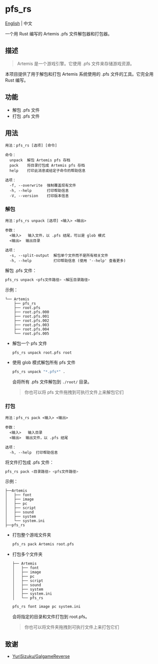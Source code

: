 # pfs_rs

[English](./README.md) | 中文

一个用 Rust 编写的 Artemis .pfs 文件解包器和打包器。

## 描述

> Artemis 是一个游戏引擎。它使用 .pfs 文件来存储游戏资源。

本项目提供了用于解包和打包 Artemis 系统使用的 .pfs 文件的工具。它完全用 Rust 编写。

## 功能

- 解包 .pfs 文件
- 打包 .pfs 文件

## 用法

```plain
用法：pfs_rs [选项] [命令]

命令：
  unpack  解包 Artemis pfs 存档
  pack    将目录打包成 Artemis pfs 存档
  help    打印此消息或给定子命令的帮助信息

选项：
  -f, --overwrite  强制覆盖现有文件
  -h, --help       打印帮助信息
  -V, --version    打印版本信息
```

### 解包

```plain
用法：pfs_rs unpack [选项] <输入> <输出>

参数：
  <输入>   输入文件，以 .pfs 结尾，可以是 glob 模式
  <输出>  输出目录

选项：
  -s, --split-output  解包单个文件而不是所有相关文件
  -h, --help          打印帮助信息 (使用 '--help' 查看更多)
```

解包 .pfs 文件：

```bash
pfs_rs unpack <pfs文件路径> <解压目录路径>
```

示例：

```plain
└── Artemis
    ├── pfs_rs
    ├── root.pfs
    ├── root.pfs.000
    ├── root.pfs.001
    ├── root.pfs.002
    ├── root.pfs.003
    ├── root.pfs.004
    └── root.pfs.005
```

- 解包一个 pfs 文件

  ```bash
  pfs_rs unpack root.pfs root
  ```

- 使用 glob 模式解包所有 pfs 文件

  ```bash
  pfs_rs unpack "*.pfs*" .
  ```

  会将所有 .pfs 文件解包到 `./root/` 目录。

  > 你也可以将 pfs 文件拖拽到可执行文件上来解包它们

### 打包

```plain
用法：pfs_rs pack <输入> <输出>

参数：
  <输入>   输入目录
  <输出>  输出文件，以 .pfs 结尾

选项：
  -h, --help  打印帮助信息
```

将文件打包成 .pfs 文件：

```bash
pfs_rs pack <目录路径> <pfs文件路径>
```

示例：

```plain
├──Artemis
│   ├── font
│   ├── image
│   ├── pc
│   ├── script
│   ├── sound
│   ├── system
│   └── system.ini
├──pfs_rs
```

- 打包整个游戏文件夹

  ```bash
  pfs_rs pack Artemis root.pfs
  ```

- 打包多个文件夹

  ```plain
  ├── Artemis
  │   ├── font
  │   ├── image
  │   ├── pc
  │   ├── script
  │   ├── sound
  │   ├── system
  │   ├── system.ini
  │   └── pfs_rs
  ```

  ```bash
  pfs_rs font image pc system.ini
  ```

  会将指定的目录和文件打包到 root.pfs。

  > 你也可以将文件夹拖拽到可执行文件上来打包它们

## 致谢

- [YuriSizuku/GalgameReverse](https://github.com/YuriSizuku/GalgameReverse/blob/master/project/artemis/src/artemis_pf8.py)
